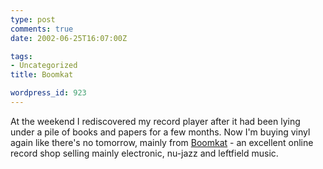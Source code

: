 ```yaml
---
type: post
comments: true
date: 2002-06-25T16:07:00Z

tags:
- Uncategorized
title: Boomkat

wordpress_id: 923
---
```


At the weekend I rediscovered my record player after it had been lying under a pile of books and papers for a few months. Now I'm buying vinyl again like there's no tomorrow, mainly from [Boomkat](http://www.boomkat.com) - an excellent online record shop selling mainly electronic, nu-jazz and leftfield music. 

